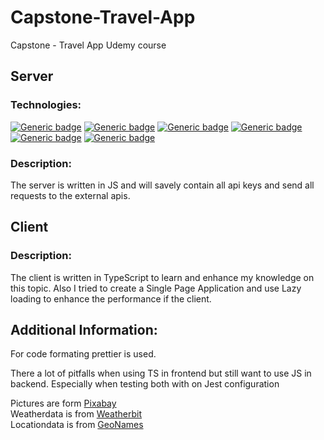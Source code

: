 # Capstone-Travel-App

Capstone - Travel App Udemy course

## Server

### Technologies:

[![Generic badge](https://img.shields.io/badge/Node-v14.15.5-green.svg)](https://shields.io/)
[![Generic badge](https://img.shields.io/badge/express-4.17.1-green.svg)](https://shields.io/)
[![Generic badge](https://img.shields.io/badge/axios-0.21.1-green.svg)](https://shields.io/)
[![Generic badge](https://img.shields.io/badge/body_parser-1.19.0-green.svg)](https://shields.io/)
[![Generic badge](https://img.shields.io/badge/cors-2.8.5-green.svg)](https://shields.io/)
[![Generic badge](https://img.shields.io/badge/dotenv-8.2.0-green.svg)](https://shields.io/)

### Description:

The server is written in JS and will savely contain all api keys and send all requests to the external apis.

## Client

### Description:

The client is written in TypeScript to learn and enhance my knowledge on this topic.
Also I tried to create a Single Page Application and use Lazy loading to enhance the performance if the client.

## Additional Information:

For code formating prettier is used.

There a lot of pitfalls when using TS in frontend but still want to use JS in backend. Especially when testing both with on Jest configuration

Pictures are form [Pixabay](https://pixabay.com/)  
Weatherdata is from [Weatherbit](https://www.weatherbit.io/)  
Locationdata is from [GeoNames](https://www.geonames.org/)
